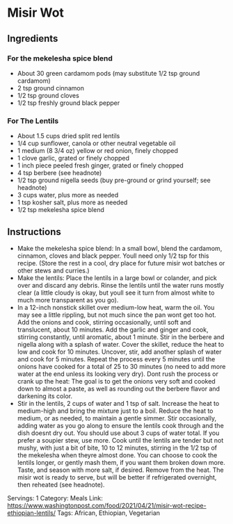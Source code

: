 # Misir Wot
## Ingredients
### For the mekelesha spice blend
- About 30 green cardamom pods (may substitute 1/2 tsp ground cardamom)
- 2 tsp ground cinnamon
- 1/2 tsp ground cloves
- 1/2 tsp freshly ground black pepper
### For The Lentils
- About 1.5 cups dried split red lentils
- 1/4 cup sunflower, canola or other neutral vegetable oil
- 1 medium (8 3/4 oz) yellow or red onion, finely chopped
- 1 clove garlic, grated or finely chopped
- 1 inch piece peeled fresh ginger, grated or finely chopped
- 4 tsp berbere (see headnote)
- 1/2 tsp ground nigella seeds (buy pre-ground or grind yourself; see headnote)
- 3 cups water, plus more as needed
- 1 tsp kosher salt, plus more as needed
- 1/2 tsp mekelesha spice blend
## Instructions
- Make the mekelesha spice blend: In a small bowl, blend the cardamom, cinnamon, cloves and black pepper. Youll need only 1/2 tsp for this recipe. (Store the rest in a cool, dry place for future misir wot batches or other stews and curries.)
- Make the lentils: Place the lentils in a large bowl or colander, and pick over and discard any debris. Rinse the lentils until the water runs mostly clear (a little cloudy is okay, but youll see it turn from almost white to much more transparent as you go).
- In a 12-inch nonstick skillet over medium-low heat, warm the oil. You may see a little rippling, but not much since the pan wont get too hot. Add the onions and cook, stirring occasionally, until soft and translucent, about 10 minutes. Add the garlic and ginger and cook, stirring constantly, until aromatic, about 1 minute. Stir in the berbere and nigella along with a splash of water. Cover the skillet, reduce the heat to low and cook for 10 minutes. Uncover, stir, add another splash of water and cook for 5 minutes. Repeat the process every 5 minutes until the onions have cooked for a total of 25 to 30 minutes (no need to add more water at the end unless its looking very dry). Dont rush the process or crank up the heat: The goal is to get the onions very soft and cooked down to almost a paste, as well as rounding out the berbere flavor and darkening its color.
- Stir in the lentils, 2 cups of water and 1 tsp of salt. Increase the heat to medium-high and bring the mixture just to a boil. Reduce the heat to medium, or as needed, to maintain a gentle simmer. Stir occasionally, adding water as you go along to ensure the lentils cook through and the dish doesnt dry out. You should use about 3 cups of water total. If you prefer a soupier stew, use more. Cook until the lentils are tender but not mushy, with just a bit of bite, 10 to 12 minutes, stirring in the 1/2 tsp of the mekelesha when theyre almost done. You can choose to cook the lentils longer, or gently mash them, if you want them broken down more. Taste, and season with more salt, if desired.
Remove from the heat. The misir wot is ready to serve, but will be better if refrigerated overnight, then reheated (see headnote).

Servings: 1
Category: Meals
Link: https://www.washingtonpost.com/food/2021/04/21/misir-wot-recipe-ethiopian-lentils/
Tags: African, Ethiopian, Vegetarian
